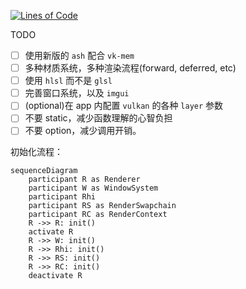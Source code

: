 [![Lines of Code](https://tokei.rs/b1/github/acccoco/Render-Rust-vk-Truvis)](https://github.com/acccoco/Render-Rust-vk-Truvis)

TODO

- [ ] 使用新版的 `ash` 配合 `vk-mem`
- [ ] 多种材质系统，多种渲染流程(forward, deferred, etc)
- [ ] 使用 `hlsl` 而不是 `glsl`
- [ ] 完善窗口系统，以及 `imgui`
- [ ] (optional)在 app 内配置 `vulkan` 的各种 `layer` 参数
- [ ] 不要 static，减少函数理解的心智负担
- [ ] 不要 option，减少调用开销。

初始化流程：

```mermaid
sequenceDiagram
    participant R as Renderer
    participant W as WindowSystem
    participant Rhi
    participant RS as RenderSwapchain
    participant RC as RenderContext
    R ->> R: init()
    activate R
    R ->> W: init()
    R ->> Rhi: init()
    R ->> RS: init()
    R ->> RC: init()
    deactivate R
```
